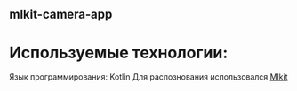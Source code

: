 ## mlkit-camera-app

# Используемые технологии:
Язык программирования: Kotlin
Для распознования использовался [Mlkit](https://developers.google.com/ml-kit?hl=ru)
